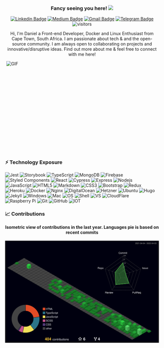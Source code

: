 <div align="center">
	
### Fancy seeing you here! <img src="https://media.giphy.com/media/hvRJCLFzcasrR4ia7z/giphy.gif" width="25px">

[![Linkedin Badge](https://img.shields.io/badge/-Daniel-blue?style=flat-square&logo=Linkedin&logoColor=white&link=https://www.linkedin.com/in/danielleitch//)](https://www.linkedin.com/in/danielleitch/)
[![Medium Badge](https://img.shields.io/badge/-Medium-black?style=flat-square&logo=medium)](https://danleitch.medium.com/)
[![Gmail Badge](https://img.shields.io/badge/-Email-c14438?style=flat-square&logo=Gmail&logoColor=white&link=mailto:dndleitch@gmail.com)](mailto:dndleitch@gmail.com)
[![Telegram Badge](https://img.shields.io/badge/-Telegram-red?style=flat-square&logo=Telegram&logoColor=white&link=https://t.me/thunderchiefza)](https://t.me/thunderchiefza)
![visitors](https://visitor-badge.glitch.me/badge?page_id=danleitch)


Hi, I'm Daniel a Front-end Developer, Docker and Linux Enthusiast from Cape Town, South Africa. 
I am passionate about tech & and the open-source community. I am always open to collaborating on projects and innovative/disruptive ideas. 
Find out more about me & feel free to connect with me here!
</div>
<img align="right" alt="GIF" src="https://github.com/danleitch/danleitch/blob/main/code.gif?raw=true" width="500" height="320" />

### ⚡ Technology Exposure 
![Jest](https://img.shields.io/badge/-Jest-blue?style=flat-square&logo=Jest)
![Storybook](https://img.shields.io/badge/-Storybook-563D7C?style=flat-square&logo=storybook)
![TypeScript](https://img.shields.io/badge/-TypeScript-C51A4A?style=flat-square&logo=typescript)
![MongoDB](https://img.shields.io/badge/-MongoDB-black?style=flat-square&logo=mongodb)
![Firebase](https://img.shields.io/badge/-Firebase-black?style=flat-square&logo=firebase)
![Styled Components](https://img.shields.io/badge/Styled-Components-1572B6?style=flat-square&logo=styled-components)
![React](https://img.shields.io/badge/-React-black?style=flat-square&logo=react)
![Cypress](https://img.shields.io/badge/-Cypress-black?style=flat-square&logo=cypress)
![Express](https://img.shields.io/badge/-ExpressJS-red?style=flat-square&logo=expressjs&logoColor=black)
![Nodejs](https://img.shields.io/badge/-Nodejs-black?style=flat-square&logo=Node.js)
![JavaScript](https://img.shields.io/badge/-JavaScript-black?style=flat-square&logo=javascript)
![HTML5](https://img.shields.io/badge/-HTML5-E34F26?style=flat-square&logo=html5&logoColor=white)
![Markdown](https://img.shields.io/badge/-Markdown-black?style=flat-square&logo=markdown)
![CSS3](https://img.shields.io/badge/-CSS3-1572B6?style=flat-square&logo=css3)
![Bootstrap](https://img.shields.io/badge/-Bootstrap-563D7C?style=flat-square&logo=bootstrap)
![Redux](https://img.shields.io/badge/-Redux-black?style=flat-square&logo=redux)
![Heroku](https://img.shields.io/badge/-Heroku-430098?style=flat-square&logo=heroku)
![Docker](https://img.shields.io/badge/-Docker-black?style=flat-square&logo=docker)
![Nginx](https://img.shields.io/badge/-Nginx-black?style=flat-square&logo=nginx)
![DigitalOcean](https://img.shields.io/badge/-Digital%20Ocean-darkblue?style=flat-square&logo=digitalocean)
![Hetzner](https://img.shields.io/badge/-Hetzner-563D7C?style=flat-square&logo=hetzner)
![Ubuntu](https://img.shields.io/badge/-Ubuntu-red?style=flat-square&logo=Ubuntu&logoColor=black)
![Hugo](https://img.shields.io/badge/-Hugo-5391FE?style=flat-square&logo=hugo&logoColor=white)
![Jekyll](https://img.shields.io/badge/-Jekyll-1f6600?style=flat-square&logo=jekyll&logoColor=red)
![Windows](https://img.shields.io/badge/OS-Windows-informational?style=flat-square&logo=windows&logoColor=white)
![Mac](https://img.shields.io/badge/OS-Mac-informational?style=flat-square&logo=Apple&logoColor=white)
![OS](https://img.shields.io/badge/OS-Linux-informational?style=flat-square&logo=linux&logoColor=white)
![Shell](https://img.shields.io/badge/-shell-5391FE?style=flat-square&logo=PowerShell&logoColor=white)
![VS](https://img.shields.io/badge/-VS%20Code-007ACC?style=flat-square&logo=visual-studio-code&logoColor=white)
![CloudFlare](https://img.shields.io/badge/-CloudFlare-black?style=flat-square&logo=cloudflare)
![Raspberry Pi](https://img.shields.io/badge/-Raspberry%20Pi-C51A4A?style=flat-square&logo=Raspberry-Pi)
![Git](https://img.shields.io/badge/-Git-black?style=flat-square&logo=git)
![GitHub](https://img.shields.io/badge/-GitHub-181717?style=flat-square&logo=github)
![IOT](https://img.shields.io/badge/-IOT-blue?style=flat-square&logo=IOT)


### 📈 Contributions
<h4 align="center">Isometric view of contributions in the last year. Languages pie is based on recent commits</h4>
<p align="center">
	<a href="./profile-3d-contrib/profile-night-green.svg">
		<img width="900em" src="./profile-3d-contrib/profile-night-green.svg">
	</a>
</p>